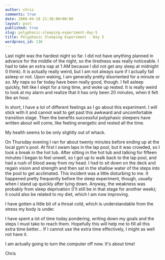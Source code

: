 ```yaml
---
author: chris
comments: true
date: 2008-04-18 21:38:00+00:00
layout: post
published: true
slug: polyphasic-sleeping-experiment-day-5
title: Polyphasic Sleeping Experiment - Day 5
wordpress_id: 136
---
```


Last night was the hardest night so far. I did not have anything planned in advance for the middle of the night, so the tiredness was really noticeable. I had to take an extra nap at 1 AM because I did not get any sleep at midnight (I think). It is actually really weird, but I am not always sure if I actually fall asleep or not. Upon waking, I am generally pretty disoriented for a minute or so. My naps so far today have been really good, though. I fell asleep quickly, felt like I slept for a long time, and woke up rested. It is really weird to look at my alarm and realize that it has only been 20 minutes, when it felt like an hour.  
  
In short, I have a lot of different feelings as I go about this experiment. I will stick with it and cannot wait to get past this awkward and uncomfortable transition stage. Then the benefits successful polyphasic sleepers have written about will come, like feeling energetic and rested all the time.  
  
My health seems to be only slightly out of whack.  
  
On Thursday evening I ran for about twenty minutes before ending up at the local gym's pool. At first I swam laps in the lap pool, but it was crowded, so I took a break in the hot tub. After sitting in the hot tub and talking for fifteen minutes I began to feel unwell, so I got up to walk back to the lap pool, and had a rush of blood away from my head. I had to sit down on the deck and regain vision and strength and then sat in the shallow water of the steps into the pool to get acclimated. This incident was a little disturbing to me. It happened pretty frequently before the sleep experiment, though, usually when I stand up quickly after lying down. Anyway, the weakness was probably from sleep deprivation (I'll still be in that stage for another week); it could also be related to my diet, which I am now improving.  
  
I have gotten a little bit of a throat cold, which is understandable from the stress my body is under.  
  
I have spent a lot of time today pondering, writing down my goals and the steps I must take to reach them. Hopefully this will help me to fill all this extra time better... If I cannot use the extra time effectively, I might as well not have it.  
  
I am actually going to turn the computer off now. It's about time!  
  
Chris
